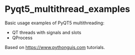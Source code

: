 # Pyqt5_multithread_examples
Basic usage examples of PyQT5 multithreading:
- QT threads with signals and slots
- QProcess


Based on https://www.pythonguis.com tutorials.
